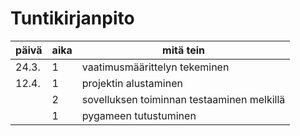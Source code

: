# Tuntikirjanpito

päivä|aika|mitä tein
|---|---|---
|24.3.|1|vaatimusmäärittelyn tekeminen
|12.4.|1|projektin alustaminen
| |2|sovelluksen toiminnan testaaminen melkillä
| |1|pygameen tutustuminen
